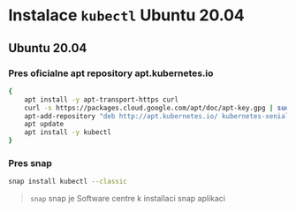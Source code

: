 # Instalace `kubectl` Ubuntu 20.04

## Ubuntu 20.04

### Pres oficialne apt repository apt.kubernetes.io

```bash
{
    apt install -y apt-transport-https curl
    curl -s https://packages.cloud.google.com/apt/doc/apt-key.gpg | sudo apt-key add
    apt-add-repository "deb http://apt.kubernetes.io/ kubernetes-xenial main"
    apt update
    apt install -y kubectl
}
```

### Pres snap

```bash
snap install kubectl --classic
```
> `snap` snap je Software centre k installaci snap aplikaci
